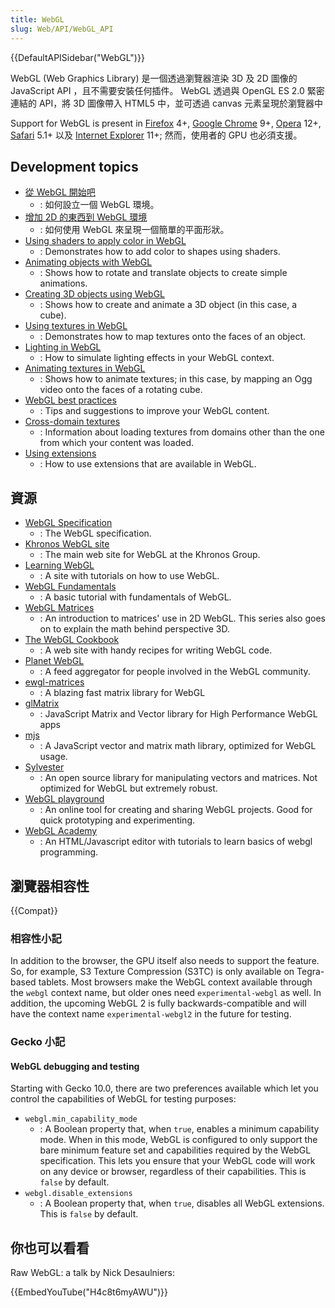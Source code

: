 ```yaml
---
title: WebGL
slug: Web/API/WebGL_API
---
```


{{DefaultAPISidebar("WebGL")}}

WebGL (Web Graphics Library) 是一個透過瀏覽器渲染 3D 及 2D 圖像的 JavaScript API ，且不需要安裝任何插件。 WebGL 透過與 OpenGL ES 2.0 緊密連結的 API，將 3D 圖像帶入 HTML5 中，並可透過 canvas 元素呈現於瀏覽器中

Support for WebGL is present in [Firefox](/zh-TW/Firefox) 4+, [Google Chrome](http://www.google.com/chrome/) 9+, [Opera](http://www.opera.com/) 12+, [Safari](http://www.apple.com/safari/) 5.1+ 以及 [Internet Explorer](http://windows.microsoft.com/en-us/internet-explorer/browser-ie) 11+; 然而，使用者的 GPU 也必須支援。

## Development topics

- [從 WebGL 開始吧](/zh-TW/docs/Web/API/WebGL_API/Tutorial/Getting_started_with_WebGL)
  - : 如何設立一個 WebGL 環境。
- [增加 2D 的東西到 WebGL 環境](/zh-TW/docs/Web/API/WebGL_API/Tutorial/Adding_2D_content_to_a_WebGL_context)
  - : 如何使用 WebGL 來呈現一個簡單的平面形狀。
- [Using shaders to apply color in WebGL](/zh-TW/docs/WebGL/Using_shaders_to_apply_color_in_WebGL)
  - : Demonstrates how to add color to shapes using shaders.
- [Animating objects with WebGL](/zh-TW/docs/WebGL/Animating_objects_with_WebGL)
  - : Shows how to rotate and translate objects to create simple animations.
- [Creating 3D objects using WebGL](/zh-TW/docs/WebGL/Creating_3D_objects_using_WebGL)
  - : Shows how to create and animate a 3D object (in this case, a cube).
- [Using textures in WebGL](/zh-TW/docs/WebGL/Using_textures_in_WebGL)
  - : Demonstrates how to map textures onto the faces of an object.
- [Lighting in WebGL](/zh-TW/docs/WebGL/Lighting_in_WebGL)
  - : How to simulate lighting effects in your WebGL context.
- [Animating textures in WebGL](/zh-TW/docs/WebGL/Animating_textures_in_WebGL)
  - : Shows how to animate textures; in this case, by mapping an Ogg video onto the faces of a rotating cube.
- [WebGL best practices](/zh-TW/docs/WebGL/WebGL_best_practices)
  - : Tips and suggestions to improve your WebGL content.
- [Cross-domain textures](/zh-TW/docs/WebGL/Cross-Domain_Textures)
  - : Information about loading textures from domains other than the one from which your content was loaded.
- [Using extensions](/zh-TW/docs/WebGL/Using_Extensions)
  - : How to use extensions that are available in WebGL.

## 資源

- [WebGL Specification](https://www.khronos.org/registry/webgl/specs/1.0/)
  - : The WebGL specification.
- [Khronos WebGL site](http://www.khronos.org/webgl/)
  - : The main web site for WebGL at the Khronos Group.
- [Learning WebGL](http://learningwebgl.com/blog/?page_id=1217)
  - : A site with tutorials on how to use WebGL.
- [WebGL Fundamentals](http://www.html5rocks.com/en/tutorials/webgl/webgl_fundamentals/)
  - : A basic tutorial with fundamentals of WebGL.
- [WebGL Matrices](http://games.greggman.com/game/webgl-2d-matrices/)
  - : An introduction to matrices' use in 2D WebGL. This series also goes on to explain the math behind perspective 3D.
- [The WebGL Cookbook](http://learningwebgl.com/cookbook/index.php/)
  - : A web site with handy recipes for writing WebGL code.
- [Planet WebGL](http://planet-webgl.org/)
  - : A feed aggregator for people involved in the WebGL community.
- [ewgl-matrices](http://code.google.com/p/ewgl-matrices/)
  - : A blazing fast matrix library for WebGL
- [glMatrix](https://github.com/toji/gl-matrix)
  - : JavaScript Matrix and Vector library for High Performance WebGL apps
- [mjs](http://code.google.com/p/webgl-mjs/)
  - : A JavaScript vector and matrix math library, optimized for WebGL usage.
- [Sylvester](http://sylvester.jcoglan.com/)
  - : An open source library for manipulating vectors and matrices. Not optimized for WebGL but extremely robust.
- [WebGL playground](http://webglplayground.net)
  - : An online tool for creating and sharing WebGL projects. Good for quick prototyping and experimenting.
- [WebGL Academy](http://www.webglacademy.com)
  - : An HTML/Javascript editor with tutorials to learn basics of webgl programming.

## 瀏覽器相容性

{{Compat}}

### 相容性小記

In addition to the browser, the GPU itself also needs to support the feature. So, for example, S3 Texture Compression (S3TC) is only available on Tegra-based tablets. Most browsers make the WebGL context available through the `webgl` context name, but older ones need `experimental-webgl` as well. In addition, the upcoming WebGL 2 is fully backwards-compatible and will have the context name `experimental-webgl2` in the future for testing.

### Gecko 小記

#### WebGL debugging and testing

Starting with Gecko 10.0, there are two preferences available which let you control the capabilities of WebGL for testing purposes:

- `webgl.min_capability_mode`
  - : A Boolean property that, when `true`, enables a minimum capability mode. When in this mode, WebGL is configured to only support the bare minimum feature set and capabilities required by the WebGL specification. This lets you ensure that your WebGL code will work on any device or browser, regardless of their capabilities. This is `false` by default.
- `webgl.disable_extensions`
  - : A Boolean property that, when `true`, disables all WebGL extensions. This is `false` by default.

## 你也可以看看

Raw WebGL: a talk by Nick Desaulniers:

{{EmbedYouTube("H4c8t6myAWU")}}
